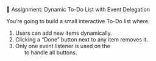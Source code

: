 🧩 Assignment: Dynamic To-Do List with Event Delegation

You’re going to build a small interactive To-Do list where:

1. Users can add new items dynamically.
2. Clicking a “Done” button next to any item removes it.
3. Only one event listener is used on the <ul> to handle all buttons.
